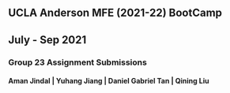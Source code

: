 ## UCLA Anderson MFE (2021-22) BootCamp
## July - Sep 2021
### Group 23 Assignment Submissions
#### Aman Jindal | Yuhang Jiang | Daniel Gabriel Tan | Qining Liu

